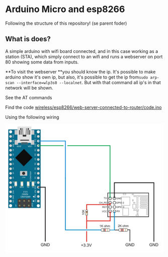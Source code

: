 # Arduino Micro and esp8266

Following the structure of this repository! \(se parent foder\)

## What is does?

A simple arduino with wifi board connected, and in this case working as a station \(STA\), which simply connect to an wifi and runs a webserver on port 80 showing some data from inputs.

**To visit the webserver **you should know the ip. It's possible to make arduino show it's own ip, but also, it's possible to get the ip from`sudo arp-scan --interface=wlp3s0 --localnet`. But with that command all ip's in that network will be shown.

See the AT commands

Find the code [wireless/esp8266/web-server-connected-to-router/code.ino](/wireless/esp8266/web-server-connected-to-router/code.ino "here")

Using the following wiring

![](/wireless/esp8266/Arduino-to-ESP8266.jpg)

